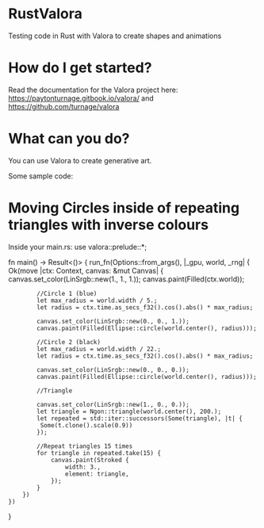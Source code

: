 # RustValora
Testing code in Rust with Valora to create shapes and animations

# How do I get started?
Read the documentation for the Valora project here: https://paytonturnage.gitbook.io/valora/ and https://github.com/turnage/valora

# What can you do?
You can use Valora to create generative art.

Some sample code:

# Moving Circles inside of repeating triangles with inverse colours
Inside your main.rs:
use valora::prelude::*;

fn main() -> Result<()> {
    run_fn(Options::from_args(), |_gpu, world, _rng| {
        Ok(move |ctx: Context, canvas: &mut Canvas| {
            canvas.set_color(LinSrgb::new(1., 1., 1.));
            canvas.paint(Filled(ctx.world));

            //Circle 1 (blue)
            let max_radius = world.width / 5.;
            let radius = ctx.time.as_secs_f32().cos().abs() * max_radius;

            canvas.set_color(LinSrgb::new(0., 0., 1.));
            canvas.paint(Filled(Ellipse::circle(world.center(), radius)));
            
            //Circle 2 (black)
            let max_radius = world.width / 22.;
            let radius = ctx.time.as_secs_f32().cos().abs() * max_radius;

            canvas.set_color(LinSrgb::new(0., 0., 0.));
            canvas.paint(Filled(Ellipse::circle(world.center(), radius)));
            
            //Triangle

            canvas.set_color(LinSrgb::new(1., 0., 0.));
            let triangle = Ngon::triangle(world.center(), 200.);
            let repeated = std::iter::successors(Some(triangle), |t| {
             Some(t.clone().scale(0.9))
            });
            
            //Repeat triangles 15 times
            for triangle in repeated.take(15) {
                canvas.paint(Stroked {
                    width: 3.,
                    element: triangle,
                });
            }
        })
    })
}
